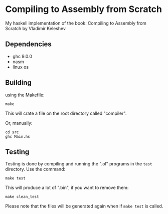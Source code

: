 # Compiling to Assembly from Scratch
My haskell implementation of the book: Compiling to Assembly from Scratch by Vladimir Keleshev

## Dependencies
- ghc 9.0.0
- nasm
- linux os

## Building

using the Makefile:

```
make
```

This will crate a file on the root directory called "compiler".

Or, manually:

```
cd src
ghc Main.hs
```

## Testing

Testing is done by compiling and running the ".ol" programs in the `test` directory. Use the command:

```
make test
```

This will produce a lot of ".bin", if you want to remove them:

```
make clean_test
```

Please note that the files will be generated again when if `make test` is called.


